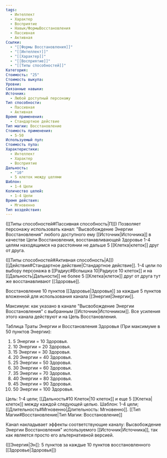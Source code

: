```yaml
---
tags:
  - Интеллект
  - Характер
  - Восприятие
  - Навык/ФормыВосстановления
  - Пассивная
  - Активная
Ссылки:
  - "[[Формы Восстановления]]"
  - "[[Интеллект]]"
  - "[[Характер]]"
  - "[[Восприятие]]"
  - "[[Типы способностей]]"
Категория: 
Стоимость: "25"
Стоимость выкупа: 
Уровни: 
Связанные навыки: 
Источник:
  - Любой доступный персонажу
Тип способности:
  - Пассивная
  - Активная
Время применения:
  - Стандартное действие
Тип магии: Восстановление
Стоимость применения:
  - 5-50
Используемый пул: 
Стоимость пула: 
Характеристики:
  - Интеллект
  - Характер
  - Восприятие
Дальность:
  - "10"
  - 5 клеток между целями
Шаблон:
  - 1-4 Цели
Количество целей:
  - 1-4 Цели
Время действия:
  - Мгновенно
Тип воздействия:
---
```

([[Типы способностей#Пассивная способность|П]]) Позволяет персонажу использовать канал: "Высвобождение Энергии Восстановления" любого доступного ему [[Источник|Источника]] в качестве Цепи Восстановления, восстанавливающей Здоровье 1-4 целям находящимся на расстоянии не дальше 5 [[Клетка|клеток]] друг от друга.

([[Типы способностей#Активная способность|А]]) [[Действия#Стандартное действие|Стандартное действие]]. 1-4 цели по выбору персонажа в [[Радиус#Вспышка 10|Радиусе 10 клеток]] и на [[Дальность|Дальности]] не более 5 [[Клетка|клеток]] друг от друга тут же восстанавливают [[Здоровье]].

Восстановление 10 пунктов [[Здоровье|Здоровья]] за каждые 5 пунктов вложенной для использования канала [[Энергия|Энергии]]. 

Максимум: как указано в канале "Высвобождение Энергии Восстановления" с выбранным [[Источник|Источником]]. Все усиления этого канала действуют и на Цепь Восстановления.

Таблица Траты Энергии и Восстановления Здоровья
(При максимуме в 50 пунктов Энергии):

1. 5 Энергии = 10 Здоровья.
2. 10 Энергии = 20 Здоровья.
3. 15 Энергии = 30 Здоровья. 
4. 20 Энергии = 40 Здоровья.
5. 25 Энергии = 50 Здоровья.
6. 30 Энергии = 60 Здоровья.
7. 35 Энергии = 70 Здоровья.
8. 40 Энергии = 80 Здоровья.
9. 45 Энергии = 90 Здоровья.
10. 50 Энергии = 100 Здоровья.

Цель: 1-4 цели; [[Дальность#10 Клеток|10 клеток]] и еще 5 [[Клетка|клеток]] между каждой следующей целью. Шаблон: 1-4 цели; [[Длительность#Мгновенно|Длительность: Мгновенно]]. [[Тип Магии#Восстановление|Тип Магии: Восстановление]]

Канал накладывает эффекты соответствующие каналу: Высвобождение Энергии Восстановления" используемого [[Источник|Источника]], так как является просто его альтернативной версией.

([[Энергия|Эн]]: 5 пунктов за каждые 10 пунктов восстановленного [[Здоровье|Здоровья]])
